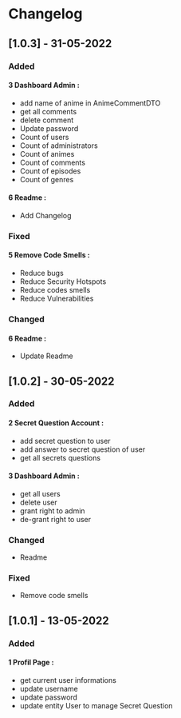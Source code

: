 # Changelog

## [1.0.3] - 31-05-2022
### Added
####  3 Dashboard Admin : 
- add name of anime in AnimeCommentDTO
- get all comments
- delete comment
- Update password
- Count of users
- Count of administrators
- Count of animes
- Count of comments
- Count of episodes
- Count of genres

#### 6 Readme :
- Add Changelog

### Fixed
#### 5 Remove Code Smells :
- Reduce bugs 
- Reduce Security Hotspots 
- Reduce codes smells 
- Reduce Vulnerabilities

### Changed
#### 6 Readme :
- Update Readme



## [1.0.2] - 30-05-2022
### Added
#### 2 Secret Question Account :
- add secret question to user
- add answer to secret question of user
- get all secrets questions

#### 3 Dashboard Admin : 
- get all users
- delete user
- grant right to admin
- de-grant right to user

### Changed
- Readme

### Fixed
- Remove code smells 

## [1.0.1] - 13-05-2022
### Added
#### 1 Profil Page :
- get current user informations
- update username
- update password
- update entity User to manage Secret Question
